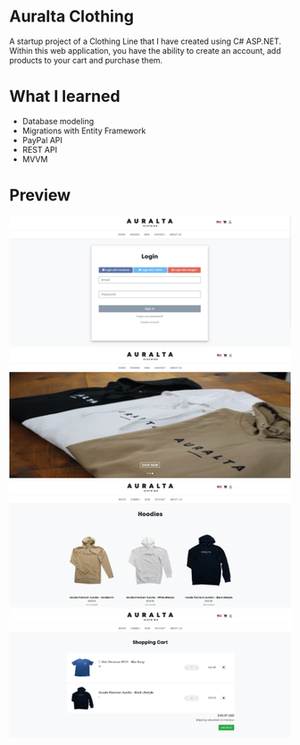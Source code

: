 # Auralta Clothing
A startup project of a Clothing Line that I have created using C# ASP.NET. Within this web application, you have the ability to create an account, add products to your cart and purchase them.

# What I learned

* Database modeling
* Migrations with Entity Framework
* PayPal API
* REST API
* MVVM

# Preview
<img src="https://github.com/david-alexandercharron/AuraltaClothing/blob/master/Demo/login-demo.png"/>

<img src="https://github.com/david-alexandercharron/AuraltaClothing/blob/master/Demo/home-demo.png"/>

<img src="https://github.com/david-alexandercharron/AuraltaClothing/blob/master/Demo/products-demo.png"/>

<img src="https://github.com/david-alexandercharron/AuraltaClothing/blob/master/Demo/shopping-cart-demo.png"/>
